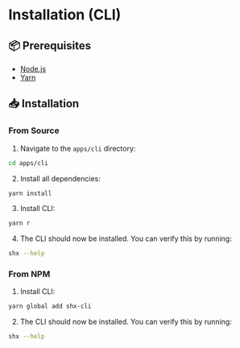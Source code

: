 # Installation (CLI)

## 📦 Prerequisites

- [Node.js](https://nodejs.org/en/download/)
- [Yarn](https://classic.yarnpkg.com/en/docs/install/)

## 📥 Installation

### From Source

1. Navigate to the `apps/cli` directory:

```bash
cd apps/cli
```

2. Install all dependencies:

```bash
yarn install
```

3. Install CLI:

```bash
yarn r
```

4. The CLI should now be installed. You can verify this by running:

```bash
shx --help
```

### From NPM

1. Install CLI:

```bash
yarn global add shx-cli
```

2. The CLI should now be installed. You can verify this by running:

```bash
shx --help
```